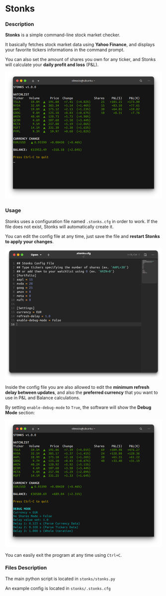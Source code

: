 # Stonks

### Description
**Stonks** is a simple command-line stock market checker.

It basically fetches stock market data using **Yahoo Finance**, and displays your favorite tickers informations in the command prompt.

You can also set the amount of shares you own for any ticker, and Stonks will calculate your **daily profit and loss** (P&L).

![alt text](https://github.com/alessio26gas/stonks/blob/main/images/Screenshot.png?raw=true)

### Usage
Stonks uses a configuration file named `.stonks.cfg` in order to work. If the file does not exist, Stonks will automatically create it.

You can edit the config file at any time, just save the file and **restart Stonks to apply your changes**.

![alt text](https://github.com/alessio26gas/stonks/blob/main/images/config.png?raw=true)

Inside the config file you are also allowed to edit the **minimum refresh delay between updates**, and also the **preferred currency** that you want to use in P&L and Balance calculations.

By setting `enable-debug-mode` to `True`, the software will show the **Debug Mode** section:

![alt text](https://github.com/alessio26gas/stonks/blob/main/images/Screenshot_debug.png?raw=true)

You can easily exit the program at any time using `Ctrl+C`.

### Files Description
The main python script is located in `stonks/stonks.py`

An example config is located in `stonks/.stonks.cfg`
